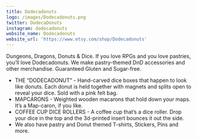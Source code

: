```yaml
---
title: Dodecadonuts
logo: /images/Dodecadonuts.png
twitter: DodecaDonuts
instagram: dodecadonuts
website_name: Dodecadonuts
website_url: 'https://www.etsy.com/shop/Dodecadonuts'
---
```


Dungeons, Dragons, Donuts & Dice. If you love RPGs and you love pastries, you’ll love Dodecadonuts. We make pastry-themed DnD accessories and other merchandise. Guaranteed Gluten and Sugar-free.

* THE “DODECADONUT” - Hand-carved dice boxes that happen to look like donuts. Each donut is held together with magnets and splits open to reveal your dice. Sold with a pink felt bag.
* MAPCARONS - Weighted wooden macarons that hold down your maps. It’s a Map-caron, if you like.
* COFFEE CUP DICE ROLLERS - A coffee cup that’s a dice roller. Drop your dice in the top and the 3d-printed insert bounces it out the side.
* We also have pastry and Donut themed T-shirts, Stickers, Pins and more. 
